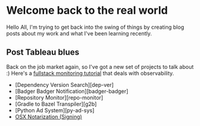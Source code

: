 # Welcome back to the real world


Hello All, I'm trying to get back into the swing of things by creating blog posts about my work and what I've been learning recently. 

## Post Tableau blues

Back on the job market again, so I've got a new set of projects to talk about :)
Here's a [fullstack monitoring tutorial][Monitoring] that deals with observability.


[Monitoring]: https://dev.to/gideonisbuilding/deploying-a-fullstack-application-with-monitoring-a-comprehensive-guide-38f4?context=digest

* [Dependency Version Search][dep-ver]
* [Badger Badger Notification][badger-badger]
* [Repository Monitor][repo-monitor]
* [Gradle to Bazel Transpiler][g2b]
* [Python Ad System][py-ad-sys]
* [OSX Notarization (Signing)][notarization]



[notarization]:
[py-ad-sys]:
